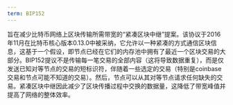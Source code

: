 ```yaml
---
term: BIP152
---
```


旨在减少比特币网络上区块传输所需带宽的“紧凑区块中继”提案。该协议于2016年11月在比特币核心版本0.13.0中被采纳，它允许以一种紧凑的方式通信区块信息，这基于一个假设，即节点已经在它们的内存池中拥有了最近一个区块交易的大部分。BIP152提议不是传输每一笔交易的全部内容（这将导致数据重复），而是仅发送已知对等节点的交易的短标识符，伴随着一些选定的交易（特别是coinbase交易和节点可能不知道的交易）。然后，节点可以从其对等节点请求任何缺失的交易。紧凑区块中继因此减少了区块传播过程中交换的数据量，这降低了带宽峰值并提高了网络的整体效率。